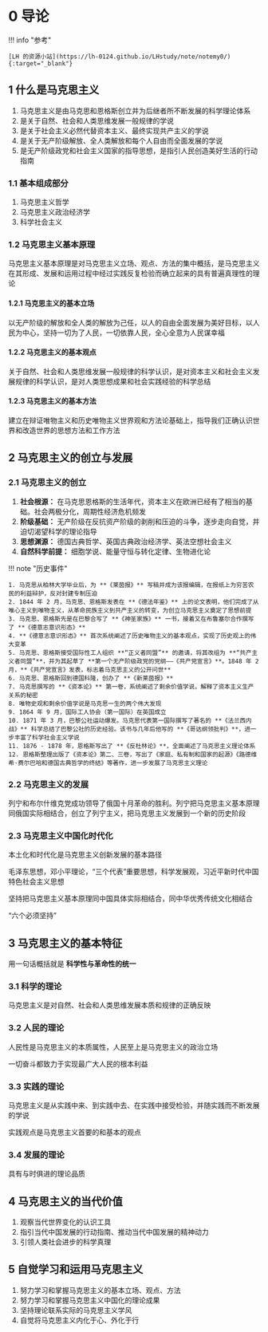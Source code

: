 # 0 导论

<!-- !!! tip "说明"

    本文档正在更新中…… -->

!!! info "参考"

    [LH 的资源小站](https://lh-0124.github.io/LHstudy/note/notemy0/){:target="_blank"}

## 1 什么是马克思主义

1. 马克思主义是由马克思和恩格斯创立并为后继者所不断发展的科学理论体系
2. 是关于自然、社会和人类思维发展一般规律的学说
3. 是关于社会主义必然代替资本主义、最终实现共产主义的学说
4. 是关于无产阶级解放、全人类解放和每个人自由而全面发展的学说
5. 是无产阶级政党和社会主义国家的指导思想，是指引人民创造美好生活的行动指南

### 1.1 基本组成部分

1. 马克思主义哲学
2. 马克思主义政治经济学
3. 科学社会主义

### 1.2 马克思主义基本原理

马克思主义基本原理是对马克思主义立场、观点、方法的集中概括，是马克思主义在其形成、发展和运用过程中经过实践反复检验而确立起来的具有普遍真理性的理论

#### 1.2.1 马克思主义的基本立场

以无产阶级的解放和全人类的解放为己任，以人的自由全面发展为美好目标，以人民为中心，坚持一切为了人民，一切依靠人民，全心全意为人民谋幸福

#### 1.2.2 马克思主义的基本观点

关于自然、社会和人类思维发展一般规律的科学认识，是对资本主义和社会主义发展规律的科学认识，是对人类思想成果和社会实践经验的科学总结

#### 1.2.3 马克思主义的基本方法

建立在辩证唯物主义和历史唯物主义世界观和方法论基础上，指导我们正确认识世界和改造世界的思想方法和工作方法

## 2 马克思主义的创立与发展

### 2.1 马克思主义的创立

1. **社会根源：** 在马克思恩格斯的生活年代，资本主义在欧洲已经有了相当的基础。社会两极分化，周期性经济危机频发
2. **阶级基础：** 无产阶级在反抗资产阶级的剥削和压迫的斗争，逐步走向自觉，并迫切渴望科学的理论指导
3. **思想渊源：** 德国古典哲学、英国古典政治经济学、英法空想社会主义
4. **自然科学前提：** 细胞学说、能量守恒与转化定律、生物进化论

!!! note "历史事件"

    1. 马克思从柏林大学毕业后，为 **《莱茵报》** 写稿并成为该报编辑，在报纸上为穷苦农民的利益辩护，反对封建专制压迫
    2. 1844 年 2 月，马克思、恩格斯发表在 **《德法年鉴》** 上的论文表明，他们完成了从唯心主义到唯物主义，从革命民族主义到共产主义的转变，为创立马克思主义奠定了思想前提
    3. 马克思、恩格斯先是在巴黎合写了 **《神圣家族》** 一书，接着又在布鲁塞尔合作撰写了 **《德意志意识形态》**
    4. **《德意志意识形态》** 首次系统阐述了历史唯物主义的基本观点，实现了历史观上的伟大变革
    5. 马克思、恩格斯接受国际性工人组织 **“正义者同盟”** 的邀请，将其改组为 **“共产主义者同盟”**，并为其起草了 **第一个无产阶级政党的党纲——《共产党宣言》**。1848 年 2 月，**《共产党宣言》发表，标志着马克思主义的公开问世**
    6. 马克思、恩格斯回到德国科隆，创办了 **《新莱茵报》**
    7. 马克思撰写的 **《资本论》** 第一卷，系统阐述了剩余价值学说，解释了资本主义生产关系的秘密
    8. 唯物史观和剩余价值学说是马克思一生的两个伟大发现
    9. 1864 年 9 月，国际工人协会（第一国际）在英国成立
    10. 1871 年 3 月，巴黎公社运动爆发。马克思代表第一国际撰写了著名的 **《法兰西内战》** 科学总结了巴黎公社的历史经验。该书与几年后他写的 **《哥达纲领批判》**，进一步丰富了科学社会主义学说
    11. 1876 - 1878 年，恩格斯写出了 **《反杜林论》**，全面阐述了马克思主义理论体系
    12. 恩格斯整理出版了《资本论》第二、三卷，写出了《家庭、私有制和国家的起源》《路德维希·费尔巴哈和德国古典哲学的终结》等著作，进一步发展了马克思主义理论

### 2.2 马克思主义的发展

列宁和布尔什维克党成功领导了俄国十月革命的胜利。列宁把马克思主义基本原理同俄国实际相结合，创立了列宁主义，把马克思主义发展到一个新的历史阶段

### 2.3 马克思主义中国化时代化

本土化和时代化是马克思主义创新发展的基本路径

毛泽东思想，邓小平理论，“三个代表”重要思想，科学发展观，习近平新时代中国特色社会主义思想

坚持把马克思主义基本原理同中国具体实际相结合，同中华优秀传统文化相结合

“六个必须坚持”

## 3 马克思主义的基本特征

用一句话概括就是 **科学性与革命性的统一**

### 3.1 科学的理论

马克思主义是对自然、社会和人类思维发展本质和规律的正确反映

### 3.2 人民的理论

人民性是马克思主义的本质属性，人民至上是马克思主义的政治立场

一切奋斗都致力于实现最广大人民的根本利益

### 3.3 实践的理论

马克思主义是从实践中来、到实践中去、在实践中接受检验，并随实践而不断发展的学说

实践观点是马克思主义首要的和基本的观点

### 3.4 发展的理论

具有与时俱进的理论品质

## 4 马克思主义的当代价值

1. 观察当代世界变化的认识⼯具
2. 指引当代中国发展的行动指南、推动当代中国发展的精神动力
3. 引领人类社会进步的科学真理

## 5 自觉学习和运用马克思主义

1. 努力学习和掌握马克思主义的基本立场、观点、方法
2. 努力学习和掌握马克思主义中国化的理论成果
3. 坚持理论联系实际的马克思主义学风
4. 自觉将马克思主义内化于心、外化于行